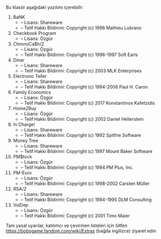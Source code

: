 Bu klasör aşağıdaki yazılımı içerebilir:

1. BaNK
   - – Lisans: Shareware
   - – Telif Hakkı Bildirimi: Copyright (c) 1996 Mathieu Lubrano
2. Checkbook Program
   - – Lisans: Özgür
3. ChronoCa$h/2
   - – Lisans: Özgür
   - – Telif Hakkı Bildirimi: Copyright (c) 1996-1997 Soft Earls
4. Dinar
   - – Lisans: Shareware
   - – Telif Hakkı Bildirimi: Copyright (c) 2003 MLK Enterprises
5. Electronic Teller
   - – Lisans: Shareware
   - – Telif Hakkı Bildirimi: Copyright (c) 1994-2006 Paul H. Caron
6. Family Economics
   - – Lisans: Özgür
   - – Telif Hakkı Bildirimi: Copyright (c) 2017 Konstantinos Kafetzidis
7. Home2Buy
   - – Lisans: Özgür
   - – Telif Hakkı Bildirimi: Copyright (c) 2002 Daniel Hellerstein
8. In Charge!
   - – Lisans: Shareware
   - – Telif Hakkı Bildirimi: Copyright (c) 1992 Spitfire Software
9. Money Tree
   - – Lisans: Shareware
   - – Telif Hakkı Bildirimi: Copyright (c) 1997 Mount Baker Software
10. PM$tock
    - – Lisans: Özgür
    - – Telif Hakkı Bildirimi: Copyright (c) 1994 PM Plus, Inc.
11. PM-Euro
    - – Lisans: Özgür
    - – Telif Hakkı Bildirimi: Copyright (c) 1998-2002 Carsten Müller
12. RSA/2
    - – Lisans: Shareware
    - – Telif Hakkı Bildirimi: Copyright (c) 1994-1995 DLM Consulting
13. VolDep
    - – Lisans: Özgür
    - – Telif Hakkı Bildirimi: Copyright (c) 2001 Timo Maier

Tam yasal uyarılar, katılımcı ve çevirmen listeleri için lütfen https://bobsgame.fandom.com/wiki/Extras (bağda ingilizce) ziyaret edin
